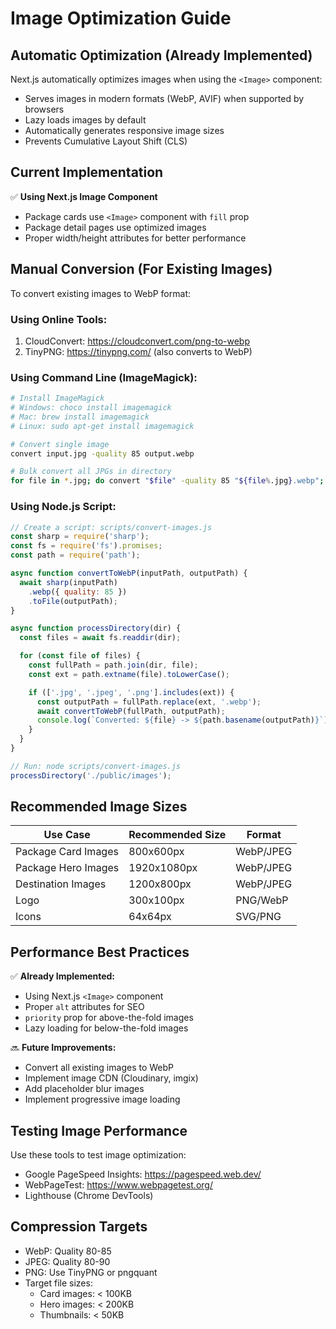 # Image Optimization Guide

## Automatic Optimization (Already Implemented)

Next.js automatically optimizes images when using the `<Image>` component:
- Serves images in modern formats (WebP, AVIF) when supported by browsers
- Lazy loads images by default
- Automatically generates responsive image sizes
- Prevents Cumulative Layout Shift (CLS)

## Current Implementation

✅ **Using Next.js Image Component**
- Package cards use `<Image>` component with `fill` prop
- Package detail pages use optimized images
- Proper width/height attributes for better performance

## Manual Conversion (For Existing Images)

To convert existing images to WebP format:

### Using Online Tools:
1. CloudConvert: https://cloudconvert.com/png-to-webp
2. TinyPNG: https://tinypng.com/ (also converts to WebP)

### Using Command Line (ImageMagick):
```bash
# Install ImageMagick
# Windows: choco install imagemagick
# Mac: brew install imagemagick
# Linux: sudo apt-get install imagemagick

# Convert single image
convert input.jpg -quality 85 output.webp

# Bulk convert all JPGs in directory
for file in *.jpg; do convert "$file" -quality 85 "${file%.jpg}.webp"; done
```

### Using Node.js Script:
```javascript
// Create a script: scripts/convert-images.js
const sharp = require('sharp');
const fs = require('fs').promises;
const path = require('path');

async function convertToWebP(inputPath, outputPath) {
  await sharp(inputPath)
    .webp({ quality: 85 })
    .toFile(outputPath);
}

async function processDirectory(dir) {
  const files = await fs.readdir(dir);

  for (const file of files) {
    const fullPath = path.join(dir, file);
    const ext = path.extname(file).toLowerCase();

    if (['.jpg', '.jpeg', '.png'].includes(ext)) {
      const outputPath = fullPath.replace(ext, '.webp');
      await convertToWebP(fullPath, outputPath);
      console.log(`Converted: ${file} -> ${path.basename(outputPath)}`);
    }
  }
}

// Run: node scripts/convert-images.js
processDirectory('./public/images');
```

## Recommended Image Sizes

| Use Case | Recommended Size | Format |
|----------|-----------------|---------|
| Package Card Images | 800x600px | WebP/JPEG |
| Package Hero Images | 1920x1080px | WebP/JPEG |
| Destination Images | 1200x800px | WebP/JPEG |
| Logo | 300x100px | PNG/WebP |
| Icons | 64x64px | SVG/PNG |

## Performance Best Practices

✅ **Already Implemented:**
- Using Next.js `<Image>` component
- Proper `alt` attributes for SEO
- `priority` prop for above-the-fold images
- Lazy loading for below-the-fold images

🔜 **Future Improvements:**
- Convert all existing images to WebP
- Implement image CDN (Cloudinary, imgix)
- Add placeholder blur images
- Implement progressive image loading

## Testing Image Performance

Use these tools to test image optimization:
- Google PageSpeed Insights: https://pagespeed.web.dev/
- WebPageTest: https://www.webpagetest.org/
- Lighthouse (Chrome DevTools)

## Compression Targets

- WebP: Quality 80-85
- JPEG: Quality 80-90
- PNG: Use TinyPNG or pngquant
- Target file sizes:
  - Card images: < 100KB
  - Hero images: < 200KB
  - Thumbnails: < 50KB
